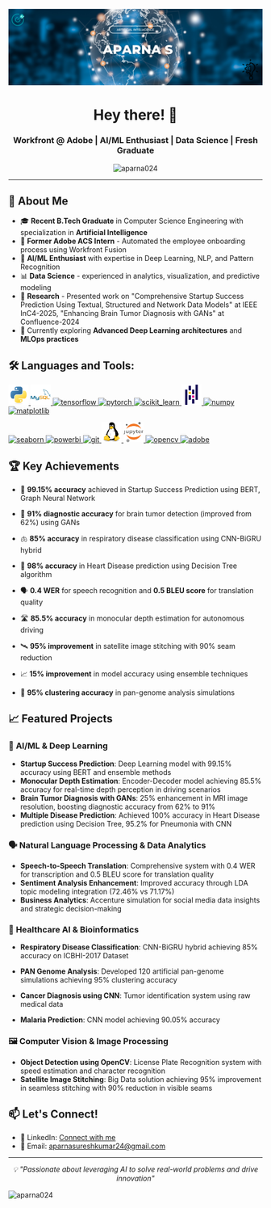 ![logo](https://github.com/Aparna024/Aparna024/blob/main/logo.png)
<h1 align="center">Hey there! 👋</h1>
<h3 align="center">Workfront @ Adobe | AI/ML Enthusiast | Data Science | Fresh Graduate</h3>


<p align="center">
  <img src="https://komarev.com/ghpvc/?username=aparna024&label=Profile%20views&color=0e75b6&style=flat" alt="aparna024" />
</p>

---

## 🚀 About Me

- 🎓 **Recent B.Tech Graduate** in Computer Science Engineering with specialization in **Artificial Intelligence**
- 💼 **Former Adobe ACS Intern** - Automated the employee onboarding process using Workfront Fusion
- 🧠 **AI/ML Enthusiast** with expertise in Deep Learning, NLP, and Pattern Recognition
- 📊 **Data Science** - experienced in analytics, visualization, and predictive modeling
- 🔬 **Research** - Presented work on "Comprehensive Startup Success Prediction Using Textual, Structured and Network Data Models" at IEEE InC4-2025, "Enhancing Brain Tumor Diagnosis with GANs" at Confluence-2024
- 🌱 Currently exploring **Advanced Deep Learning architectures** and **MLOps practices**

## 🛠️ Languages and Tools:

<p align="left"> 
<a href="https://www.python.org" target="_blank" rel="noreferrer"> <img src="https://raw.githubusercontent.com/devicons/devicon/master/icons/python/python-original.svg" alt="python" width="40" height="40"/> </a> 
<a href="https://www.mysql.com/" target="_blank" rel="noreferrer"> <img src="https://raw.githubusercontent.com/devicons/devicon/master/icons/mysql/mysql-original-wordmark.svg" alt="mysql" width="40" height="40"/> </a> 
<a href="https://www.tensorflow.org" target="_blank" rel="noreferrer"> <img src="https://www.vectorlogo.zone/logos/tensorflow/tensorflow-icon.svg" alt="tensorflow" width="40" height="40"/> </a> 
<a href="https://pytorch.org/" target="_blank" rel="noreferrer"> <img src="https://www.vectorlogo.zone/logos/pytorch/pytorch-icon.svg" alt="pytorch" width="40" height="40"/> </a> 
<a href="https://scikit-learn.org/" target="_blank" rel="noreferrer"> <img src="https://upload.wikimedia.org/wikipedia/commons/0/05/Scikit_learn_logo_small.svg" alt="scikit_learn" width="40" height="40"/> </a> 
<a href="https://pandas.pydata.org/" target="_blank" rel="noreferrer"> <img src="https://raw.githubusercontent.com/devicons/devicon/2ae2a900d2f041da66e950e4d48052658d850630/icons/pandas/pandas-original.svg" alt="pandas" width="40" height="40"/> </a> 
<a href="https://numpy.org/" target="_blank" rel="noreferrer"> <img src="https://cdn.worldvectorlogo.com/logos/numpy-1.svg" alt="numpy" width="40" height="40"/> </a> 
<a href="https://matplotlib.org/" target="_blank" rel="noreferrer"> <img src="https://seeklogo.com/images/M/matplotlib-logo-7676870AC0-seeklogo.com.png" alt="matplotlib" width="40" height="40"/> </a> 
  
<a href="https://seaborn.pydata.org/" target="_blank" rel="noreferrer"> <img src="https://seaborn.pydata.org/_images/logo-mark-lightbg.svg" alt="seaborn" width="40" height="40"/> </a> 
<a href="https://powerbi.microsoft.com/" target="_blank" rel="noreferrer"> <img src="https://www.vectorlogo.zone/logos/microsoft_powerbi/microsoft_powerbi-icon.svg" alt="powerbi" width="40" height="40"/> </a> 
<a href="https://git-scm.com/" target="_blank" rel="noreferrer"> <img src="https://www.vectorlogo.zone/logos/git-scm/git-scm-icon.svg" alt="git" width="40" height="40"/> </a> 
<a href="https://www.linux.org/" target="_blank" rel="noreferrer"> <img src="https://raw.githubusercontent.com/devicons/devicon/master/icons/linux/linux-original.svg" alt="linux" width="40" height="40"/> </a> 
<a href="https://jupyter.org/" target="_blank" rel="noreferrer"> <img src="https://raw.githubusercontent.com/devicons/devicon/master/icons/jupyter/jupyter-original-wordmark.svg" alt="jupyter" width="40" height="40"/> </a> 
<a href="https://opencv.org/" target="_blank" rel="noreferrer"> <img src="https://www.vectorlogo.zone/logos/opencv/opencv-icon.svg" alt="opencv" width="40" height="40"/> </a> 
<a href="https://www.adobe.com/" target="_blank" rel="noreferrer"> <img src="https://www.vectorlogo.zone/logos/adobe/adobe-icon.svg" alt="adobe" width="40" height="40"/> </a> 
  
</p>



## 🏆 Key Achievements

- 🎯 **99.15% accuracy** achieved in Startup Success Prediction using BERT, Graph Neural Network
- 🧠 **91% diagnostic accuracy** for brain tumor detection (improved from 62%) using GANs
- 🫁 **85% accuracy** in respiratory disease classification using CNN-BiGRU hybrid
- 💓 **98% accuracy** in Heart Disease prediction using Decision Tree algorithm
- 🗣️ **0.4 WER** for speech recognition and **0.5 BLEU score** for translation quality
- 🛣️ **85.5% accuracy** in monocular depth estimation for autonomous driving
- 🛰️ **95% improvement** in satellite image stitching with 90% seam reduction

- 📈 **15% improvement** in model accuracy using ensemble techniques
- 🧬 **95% clustering accuracy** in pan-genome analysis simulations

## 📈 Featured Projects

### 🚀 **AI/ML & Deep Learning**
- **Startup Success Prediction**: Deep Learning model with 99.15% accuracy using BERT and ensemble methods
- **Monocular Depth Estimation**: Encoder-Decoder model achieving 85.5% accuracy for real-time depth perception in driving scenarios
- **Brain Tumor Diagnosis with GANs**: 25% enhancement in MRI image resolution, boosting diagnostic accuracy from 62% to 91%
- **Multiple Disease Prediction**: Achieved 100% accuracy in Heart Disease prediction using Decision Tree, 95.2% for Pneumonia with CNN

### 🗣️ **Natural Language Processing  & Data Analytics**
- **Speech-to-Speech Translation**: Comprehensive system with 0.4 WER for transcription and 0.5 BLEU score for translation quality
- **Sentiment Analysis Enhancement**: Improved accuracy through LDA topic modeling integration (72.46% vs 71.17%)
-  **Business Analytics**: Accenture simulation for social media data insights and strategic decision-making

### 🏥 **Healthcare AI & Bioinformatics**
- **Respiratory Disease Classification**: CNN-BiGRU hybrid achieving 85% accuracy on ICBHI-2017 Dataset
-  **PAN Genome Analysis**: Developed 120 artificial pan-genome simulations achieving 95% clustering accuracy

- **Cancer Diagnosis using CNN**: Tumor identification system using raw medical data
- **Malaria Prediction**: CNN model achieving 90.05% accuracy

### 🖼️ **Computer Vision & Image Processing**
- **Object Detection using OpenCV**: License Plate Recognition system with speed estimation and character recognition
- **Satellite Image Stitching**: Big Data solution achieving 95% improvement in seamless stitching with 90% reduction in visible seams




## 📫 Let's Connect!

- 💼 LinkedIn: [Connect with me](https://www.linkedin.com/in/aparna024)
- 📧 Email: aparnasureshkumar24@gmail.com

---
<p align="center">
  <i>💡 "Passionate about leveraging AI to solve real-world problems and drive innovation"</i>
</p>

 <p><img align="center" src="https://github-readme-stats.vercel.app/api/top-langs?username=aparna024&show_icons=true&locale=en&layout=compact" alt="aparna024" /></p>
<!--
 <p>&nbsp;<img align="center" src="https://github-readme-stats.vercel.app/api?username=aparna024&show_icons=true&locale=en" alt="aparna024" /></p> -->
<!--
<p><img align="center" src="https://github-readme-streak-stats.herokuapp.com/?user=aparna024&" alt="aparna024" /></p> -->

